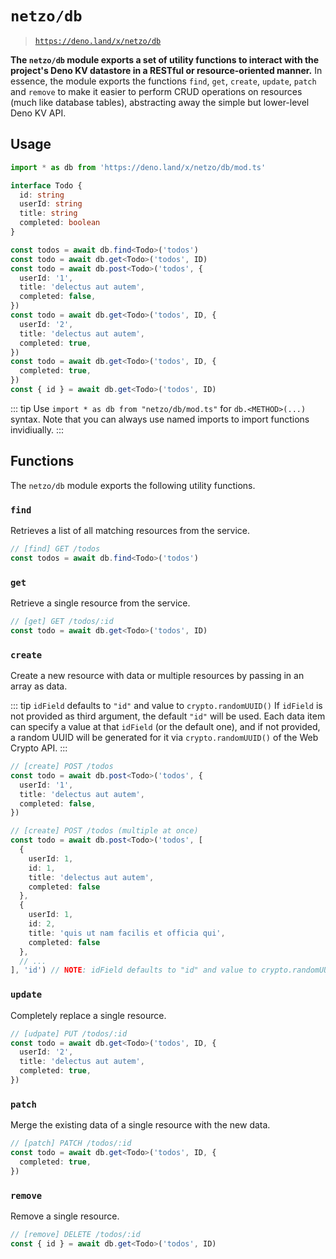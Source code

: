# `netzo/db`

> [`https://deno.land/x/netzo/db`](https://deno.land/x/netzo/db)

**The `netzo/db` module exports a set of utility functions to interact with the project's Deno KV datastore in a RESTful or resource-oriented manner.** In essence, the module exports the functions `find`, `get`, `create`, `update`, `patch` and `remove` to make it easier to perform CRUD operations on resources (much like database tables), abstracting away the simple but lower-level Deno KV API.

## Usage

```ts
import * as db from 'https://deno.land/x/netzo/db/mod.ts'

interface Todo {
  id: string
  userId: string
  title: string
  completed: boolean
}

const todos = await db.find<Todo>('todos')
const todo = await db.get<Todo>('todos', ID)
const todo = await db.post<Todo>('todos', {
  userId: '1',
  title: 'delectus aut autem',
  completed: false,
})
const todo = await db.get<Todo>('todos', ID, {
  userId: '2',
  title: 'delectus aut autem',
  completed: true,
})
const todo = await db.get<Todo>('todos', ID, {
  completed: true,
})
const { id } = await db.get<Todo>('todos', ID)
```

::: tip Use `import * as db from "netzo/db/mod.ts"` for `db.<METHOD>(...)` syntax.
Note that you can always use named imports to import functions invidiually.
:::

## Functions

The `netzo/db` module exports the following utility functions.

### `find`

Retrieves a list of all matching resources from the service.

```ts
// [find] GET /todos
const todos = await db.find<Todo>('todos')
```

### `get`

Retrieve a single resource from the service.

```ts
// [get] GET /todos/:id
const todo = await db.get<Todo>('todos', ID)
```

### `create`

Create a new resource with data or multiple resources by passing in an array as data.

::: tip `idField` defaults to `"id"` and value to `crypto.randomUUID()`
If `idField` is not provided as third argument, the default `"id"` will be used. Each data item can specify a value at that `idField` (or the default one), and if not provided, a random UUID will be generated for it via `crypto.randomUUID()` of the Web Crypto API.
:::

```ts
// [create] POST /todos
const todo = await db.post<Todo>('todos', {
  userId: '1',
  title: 'delectus aut autem',
  completed: false,
})

// [create] POST /todos (multiple at once)
const todo = await db.post<Todo>('todos', [
  {
    userId: 1,
    id: 1,
    title: 'delectus aut autem',
    completed: false
  },
  {
    userId: 1,
    id: 2,
    title: 'quis ut nam facilis et officia qui',
    completed: false
  },
  // ...
], 'id') // NOTE: idField defaults to "id" and value to crypto.randomUUID()
```

### `update`

Completely replace a single resource.

```ts
// [udpate] PUT /todos/:id
const todo = await db.get<Todo>('todos', ID, {
  userId: '2',
  title: 'delectus aut autem',
  completed: true,
})
```

### `patch`

Merge the existing data of a single resource with the new data.

```ts
// [patch] PATCH /todos/:id
const todo = await db.get<Todo>('todos', ID, {
  completed: true,
})
```

### `remove`

Remove a single resource.

```ts
// [remove] DELETE /todos/:id
const { id } = await db.get<Todo>('todos', ID)
```